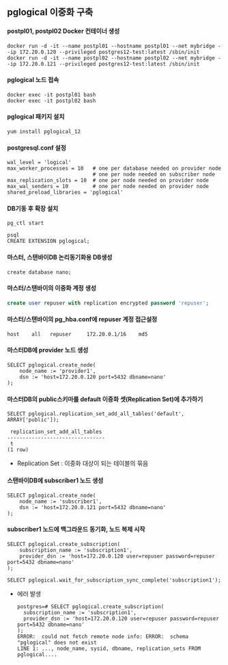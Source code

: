 ## pglogical 이중화 구축

#### postpl01, postpl02 Docker 컨테이너 생성
```
docker run -d -it --name postpl01 --hostname postpl01 --net mybridge --ip 172.20.0.120 --privileged postgres12-test:latest /sbin/init
docker run -d -it --name postpl02 --hostname postpl02 --net mybridge --ip 172.20.0.121 --privileged postgres12-test:latest /sbin/init
```

#### pglogical 노드 접속
```
docker exec -it postpl01 bash
docker exec -it postpl02 bash
```


#### pglogical 패키지 설치
```
yum install pglogical_12
```

#### postgresql.conf 설정
```
wal_level = 'logical'
max_worker_processes = 10   # one per database needed on provider node
                            # one per node needed on subscriber node
max_replication_slots = 10  # one per node needed on provider node
max_wal_senders = 10        # one per node needed on provider node
shared_preload_libraries = 'pglogical'
```

#### DB기동 후 확장 설치
```
pg_ctl start

psql
CREATE EXTENSION pglogical;
```

#### 마스터, 스탠바이DB 논리동기화용 DB생성
```
create database nano;
```

#### 마스터/스탠바이의 이중화 계정 생성
```sql
create user repuser with replication encrypted password 'repuser';
```

#### 마스터/스탠바이의 pg_hba.conf에 repuser 계정 접근설정
```
host    all   repuser     172.20.0.1/16    md5
```

#### 마스터DB에 provider 노드 생성
```
SELECT pglogical.create_node(
    node_name := 'provider1',
    dsn := 'host=172.20.0.120 port=5432 dbname=nano'
);
```

#### 마스터DB의 public스키마를 default 이중화 셋(Replication Set)에 추가하기
```
SELECT pglogical.replication_set_add_all_tables('default', ARRAY['public']);

 replication_set_add_all_tables
--------------------------------
 t
(1 row)
```
- Replication Set : 이중화 대상이 되는 테이블의 묶음

#### 스탠바이DB에 subscriber1 노드 생성
```
SELECT pglogical.create_node(
    node_name := 'subscriber1',
    dsn := 'host=172.20.0.121 port=5432 dbname=nano'
);
```

#### subscriber1 노드에 백그라운드 동기화, 노드 복제 시작
```
SELECT pglogical.create_subscription(
    subscription_name := 'subscription1',
    provider_dsn := 'host=172.20.0.120 user=repuser password=repuser port=5432 dbname=nano'
);

SELECT pglogical.wait_for_subscription_sync_complete('subscription1');
```

- 에러 발생
  ```
  postgres=# SELECT pglogical.create_subscription(
    subscription_name := 'subscription1',
    provider_dsn := 'host=172.20.0.120 user=repuser password=repuser port=5432 dbname=nano'
  );
  ERROR:  could not fetch remote node info: ERROR:  schema "pglogical" does not exist
  LINE 1: ..., node_name, sysid, dbname, replication_sets FROM pglogical....
  ```